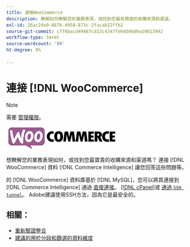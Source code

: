 ```yaml
---
title: 連接WooCommerce
description: 瞭解如何瞭解您的業務表現，或找到您最有價值的收購來源和渠道。
exl-id: 26ac24e0-087b-4958-873c-2facab22ffb2
source-git-commit: c7f6bacd49487cd13c4347fe6dd46d6a10613942
workflow-type: tm+mt
source-wordcount: '99'
ht-degree: 0%

---
```


# 連接 [!DNL WooCommerce]

>[!NOTE]
>
>需要 [管理權限](../../../administrator/user-management/user-management.md)。

![](../../../assets/WooCommerce-Logo.jpg)

想瞭解您的業務表現如何，或找到您最寶貴的收購來源和渠道嗎？ 連接 [!DNL WooCommerce] 資料 [!DNL Commerce Intelligence] 讓您回答這些問題等。

的 [!DNL WooCommerce] 資料庫基於 [!DNL MySQL]，您可以將其連接到 [!DNL Commerce Intelligence] 通過 [直接連接](../integrations/mysql-via-a-direct-connection.md)。 [[!DNL cPanel]](../integrations/mysql-via-cpanel.md)或 [通過 `SSH tunnel`](../integrations/mysql-via-ssh-tunnel.md)。 Adobe建議使用SSH方法，因為它是最安全的。

## 相關：

* [重新驗證整合](https://experienceleague.adobe.com/docs/commerce-knowledge-base/kb/how-to/mbi-reauthenticating-integrations.html)
* [建議的用於分段和篩選的資料維度](../../../best-practices/segment-filter.md)
